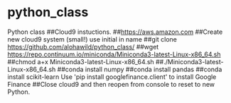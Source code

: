 # python_class
Python class
##Cloud9 instuctions.
##https://aws.amazon.com
##Create new cloud9 system (small!) use initial in name
##git clone https://github.com/alohawild/python_class/
##wget https://repo.continuum.io/miniconda/Miniconda3-latest-Linux-x86_64.sh
##chmod a+x Miniconda3-latest-Linux-x86_64.sh
##./Miniconda3-latest-Linux-x86_64.sh
##conda install numpy
##conda install pandas
##conda install scikit-learn
Use 'pip install googlefinance.client' to install Google Finance
##Close cloud9 and then reopen from console to reset to new Python.
